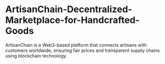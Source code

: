 # ArtisanChain-Decentralized-Marketplace-for-Handcrafted-Goods
ArtisanChain is a Web3-based platform that connects artisans with customers worldwide, ensuring fair prices and transparent supply chains using blockchain technology.
